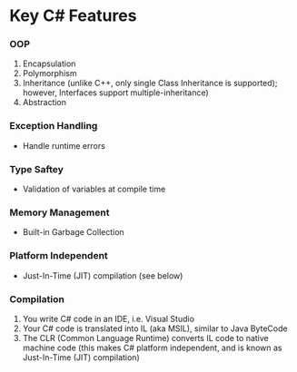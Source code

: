 # Key C# Features

### OOP
1. Encapsulation
2. Polymorphism
3. Inheritance (unlike C++, only single Class Inheritance is supported); however, Interfaces support multiple-inheritance)
4. Abstraction

### Exception Handling
- Handle runtime errors

### Type Saftey
- Validation of variables at compile time

### Memory Management
- Built-in Garbage Collection

### Platform Independent
- Just-In-Time (JIT) compilation (see below)

### Compilation
1. You write C# code in an IDE, i.e. Visual Studio
2. Your C# code is translated into IL (aka MSIL), similar to Java ByteCode
3. The CLR (Common Language Runtime) converts IL code to native machine code (this makes C# platform independent, and is known as Just-In-Time (JIT) compilation)


